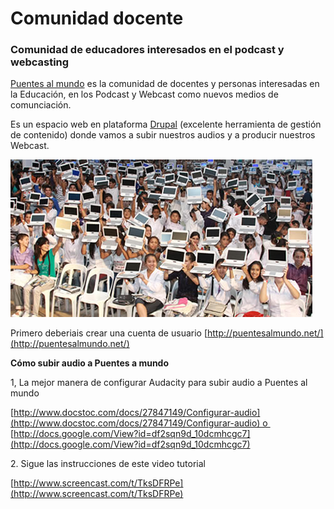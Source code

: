 # Comunidad docente

### **Comunidad de educadores interesados en el podcast y webcasting**

[Puentes al mundo](http://puentesalmundo.net/) es la comunidad de docentes y personas interesadas en la Educación, en los Podcast y Webcast como nuevos medios de comunciación.  

Es un espacio web en plataforma [Drupal](http://drupal.org.es/) (excelente herramienta de gestión de contenido) donde vamos a subir nuestros audios y a producir nuestros Webcast.

[![comunidad docente. Licencia Creative Commons 4.0 by-sa](img/comunidad_docente.jpg "comunidad docente")](https://goo.gl/IxoG9m)


Primero deberiais crear una cuenta de usuario [http://puentesalmundo.net/](http://puentesalmundo.net/)

**Cómo subir audio a Puentes a mundo**

1, La mejor manera de configurar Audacity para subir audio a Puentes al mundo

[http://www.docstoc.com/docs/27847149/Configurar-audio](http://www.docstoc.com/docs/27847149/Configurar-audio) o   
[http://docs.google.com/View?id=df2sqn9d_10dcmhcgc7](http://docs.google.com/View?id=df2sqn9d_10dcmhcgc7)

2\. Sigue las instrucciones de este video tutorial

[http://www.screencast.com/t/TksDFRPe](http://www.screencast.com/t/TksDFRPe)


